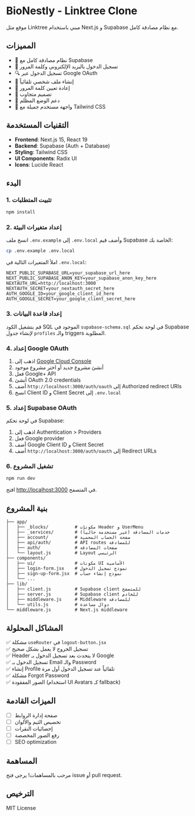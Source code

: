 # BioNestly - Linktree Clone

موقع مثل Linktree مبني باستخدام Next.js و Supabase مع نظام مصادقة كامل.

## المميزات

- 🔐 نظام مصادقة كامل مع Supabase
- 📧 تسجيل الدخول بالبريد الإلكتروني وكلمة المرور
- 🔍 تسجيل الدخول عبر Google OAuth
- 👤 إنشاء ملف شخصي تلقائياً
- 🔄 إعادة تعيين كلمة المرور
- 📱 تصميم متجاوب
- 🌙 دعم الوضع المظلم
- 🎨 واجهة مستخدم جميلة مع Tailwind CSS

## التقنيات المستخدمة

- **Frontend**: Next.js 15, React 19
- **Backend**: Supabase (Auth + Database)
- **Styling**: Tailwind CSS
- **UI Components**: Radix UI
- **Icons**: Lucide React

## البدء

### 1. تثبيت المتطلبات

```bash
npm install
```

### 2. إعداد متغيرات البيئة

انسخ ملف `.env.example` إلى `.env.local` وأضف قيم Supabase الخاصة بك:

```bash
cp .env.example .env.local
```

املأ المتغيرات التالية في `.env.local`:

```env
NEXT_PUBLIC_SUPABASE_URL=your_supabase_url_here
NEXT_PUBLIC_SUPABASE_ANON_KEY=your_supabase_anon_key_here
NEXTAUTH_URL=http://localhost:3000
NEXTAUTH_SECRET=your_nextauth_secret_here
AUTH_GOOGLE_ID=your_google_client_id_here
AUTH_GOOGLE_SECRET=your_google_client_secret_here
```

### 3. إعداد قاعدة البيانات

قم بتشغيل الكود SQL الموجود في `supabase-schema.sql` في لوحة تحكم Supabase لإنشاء جدول `profiles` والـ triggers المطلوبة.

### 4. إعداد Google OAuth

1. اذهب إلى [Google Cloud Console](https://console.cloud.google.com/)
2. أنشئ مشروع جديد أو اختر مشروع موجود
3. فعل Google+ API
4. أنشئ OAuth 2.0 credentials
5. أضف `http://localhost:3000/auth/oauth` إلى Authorized redirect URIs
6. انسخ Client ID و Client Secret إلى `.env.local`

### 5. إعداد Supabase OAuth

في لوحة تحكم Supabase:
1. اذهب إلى Authentication > Providers
2. فعل Google provider
3. أضف Google Client ID و Client Secret
4. أضف `http://localhost:3000/auth/oauth` إلى Redirect URLs

### 6. تشغيل المشروع

```bash
npm run dev
```

افتح [http://localhost:3000](http://localhost:3000) في المتصفح.

## بنية المشروع

```
├── app/
│   ├── _blocks/          # مكونات Header و UserMenu
│   ├── _services/        # خدمات المصادقة (غير مستخدمة حالياً)
│   ├── account/          # صفحة الحساب المحمية
│   ├── api/auth/         # API routes للمصادقة
│   ├── auth/             # صفحات المصادقة
│   └── layout.js         # Layout الرئيسي
├── components/
│   ├── ui/               # مكونات UI الأساسية
│   ├── login-form.jsx    # نموذج تسجيل الدخول
│   ├── sign-up-form.jsx  # نموذج إنشاء حساب
│   └── ...
├── lib/
│   ├── client.js         # Supabase client للمتصفح
│   ├── server.js         # Supabase client للخادم
│   ├── middleware.js     # Middleware للمصادقة
│   └── utils.js          # دوال مساعدة
└── middleware.js         # Next.js middleware
```

## المشاكل المحلولة

✅ مشكلة `useRouter` في `logout-button.jsx`  
✅ تسجيل الخروج لا يعمل بشكل صحيح  
✅ Header لا يتحدث بعد تسجيل الدخول بـ Google  
✅ تسجيل الدخول بـ Email والـ Password  
✅ إنشاء Profile تلقائياً عند تسجيل الدخول أول مرة  
✅ مشكلة Forgot Password  
✅ الصور المفقودة (استخدام UI Avatars كـ fallback)  

## الميزات القادمة

- [ ] صفحة إدارة الروابط
- [ ] تخصيص الثيم والألوان
- [ ] إحصائيات النقرات
- [ ] رفع الصور المخصصة
- [ ] SEO optimization

## المساهمة

مرحب بالمساهمات! يرجى فتح issue أو pull request.

## الترخيص

MIT License
